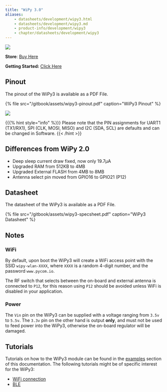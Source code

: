 ```yaml
---
title: "WiPy 3.0"
aliases:
    - datasheets/development/wipy3.html
    - datasheets/development/wipy3.md
    - product-info/development/wipy3
    - chapter/datasheets/development/wipy3
---
```

![](/gitbook/assets/wipy3.png)

**Store**: [Buy Here](http://www.pycom.io/wipy-3)

**Getting Started:** [Click Here](/../gettingstarted/connection/wipy)

## Pinout

The pinout of the WiPy3 is available as a PDF File.

{% file src="/gitbook/assets/wipy3-pinout.pdf" caption="WiPy3 Pinout" %}

![](/gitbook/assets/wipy3-pinout.png)

{{{% hint style="info" %}}}
Please note that the PIN assignments for UART1 (TX1/RX1), SPI (CLK, MOSI, MISO) and I2C (SDA, SCL) are defaults and can be changed in Software.
{{< /hint >}}

## Differences from WiPy 2.0

* Deep sleep current draw fixed, now only 19.7µA
* Upgraded RAM from 512KB to 4MB
* Upgraded External FLASH from 4MB to 8MB
* Antenna select pin moved from GPIO16 to GPIO21 (P12)

## Datasheet

The datasheet of the WiPy3 is available as a PDF File.

{% file src="/gitbook/assets/wipy3-specsheet.pdf" caption="WiPy3 Datasheet" %}

## Notes

### WiFi

By default, upon boot the WiPy3 will create a WiFi access point with the SSID `wipy-wlan-XXXX`, where `XXXX` is a random 4-digit number, and the password `www.pycom.io`.

The RF switch that selects between the on-board and external antenna is connected to `P12`, for this reason using `P12` should be avoided unless WiFi is disabled in your application.

### Power

The `Vin` pin on the WiPy3 can be supplied with a voltage ranging from `3.5v` to `5.5v`. The `3.3v` pin on the other hand is output **only**, and must not be used to feed power into the WiPy3, otherwise the on-board regulator will be damaged.

## Tutorials

Tutorials on how to the WiPy3 module can be found in the [examples](/../tutorials/introduction) section of this documentation. The following tutorials might be of specific interest for the WiPy3:

* [WiFi connection](/../tutorials/all/wlan)
* [BLE](/../tutorials/all/ble)

